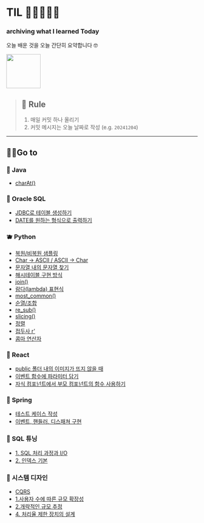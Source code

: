 # TIL 📝👩🏻‍💻🎒
### archiving what I learned Today

오늘 배운 것을 오늘 간단히 요약합니다 🤓

<img width="90" src="https://github.com/user-attachments/assets/6583040c-736a-4a11-a0fc-1537777bfd03"/>

> ## 🧩 Rule
> 1. 매일 커밋 하나 올리기
> 2. 커밋 메시지는 오늘 날짜로 작성 (e.g. `20241204`)

***

## 🏃‍➡️Go to
### 🍎 Java
- [charAt()](Java/charAt().md)

### 🍋 Oracle SQL
- [JDBC로 테이블 생성하기](Oracle%20SQL/create_table_in_JDBC.md)
- [DATE를 원하는 형식으로 출력하기](Oracle%20SQL/DATE를_원하는_형식으로_출력.md)

### 🫐 Python
- [복원/비복원 샘플링](Python/sampling_with/without_replacement.md)
- [Char -> ASCII / ASCII -> Char](Python/chr_to_ascii_vice_verca.md)
- [문자열 내의 문자열 찾기](Python/Find_string_in_a_string.md)
- [해시테이블 구현 방식](Python/hashing_table_in_python.md)
- [join()](Python/join().md)
- [람다(lambda) 표현식](Python/lamda.md)
- [most_common()](Python/most_common().md)
- [순열/조합](Python/Permutation_Combination.md)
- [re_sub()](Python/re_sub().md)
- [slicing()](Python/slicing().md)
- [정렬](Python/sorted()&sort().md)
- [접두사 r'](Python/접두사_r'.md)
- [콤마 연산자](Python/콤마_연산자.md)

### 🥑 React
- [public 폴더 내의 이미지가 뜨지 않을 때](React/Using_img_in_/public.md)
- [이벤트 함수에 파라미터 담기](React/이벤트함수에%20파라미터%20담기.md)
- [자식 컴포넌트에서 부모 컴포넌트의 함수 사용하기](React/자식%20컴포넌트에서%20부모%20컴포넌트의%20함수%20사용하기.md)

### 🥥 Spring
- [테스트 케이스 작성](Spring/Test_Case_작성.md)
- [이벤트, 핸들러, 디스패쳐 구현](Spring/이벤트,%20핸들러,%20디스패쳐%20구현.md)

### 🍉 SQL 튜닝
- [1. SQL 처리 과정과 I/O](SQL%20튜닝/1.%20SQL%20처리%20과정과%20IO.md)
- [2. 인덱스 기본](SQL%20튜닝/2.%20인덱스%20기본.md)

### 🍊 시스템 디자인
- [CQRS](시스템%20디자인/CQRS.md)
- [1.사용자 수에 따른 규모 확장성](시스템%20디자인/1.사용자%20수에%20따른%20규모%20확장성.md)
- [2.개략적인 규모 추정](시스템%20디자인/2.개략적인%20규모%20추정.md)
- [4. 처리율 제한 장치의 설계](시스템%20디자인/4.처리율%20제한%20장치의%20설계.md)
